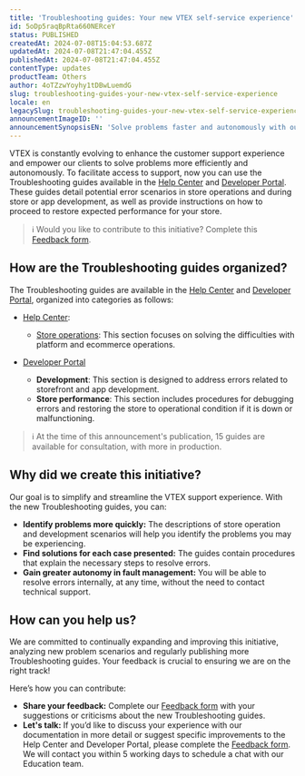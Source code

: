 ```yaml
---
title: 'Troubleshooting guides: Your new VTEX self-service experience'
id: 5oDp5raqBpRta660NERceY
status: PUBLISHED
createdAt: 2024-07-08T15:04:53.687Z
updatedAt: 2024-07-08T21:47:04.455Z
publishedAt: 2024-07-08T21:47:04.455Z
contentType: updates
productTeam: Others
author: 4oTZzwYoyhy1tDBwLuemdG
slug: troubleshooting-guides-your-new-vtex-self-service-experience
locale: en
legacySlug: troubleshooting-guides-your-new-vtex-self-service-experience
announcementImageID: ''
announcementSynopsisEN: 'Solve problems faster and autonomously with our redesigned troubleshooting guides.'
---
```


VTEX is constantly evolving to enhance the customer support experience and empower our clients to solve problems more efficiently and autonomously.
To facilitate access to support, now you can use the Troubleshooting guides available in the [Help Center](https://help.vtex.com/subcategory/store-operations--2Q0IQjRcOqSgJTh6wRHVMB) and [Developer Portal](https://developers.vtex.com/docs/troubleshooting). These guides detail potential error scenarios in store operations and during store or app development, as well as provide instructions on how to proceed to restore expected performance for your store.

>ℹ️ Would you like to contribute to this initiative? Complete this [Feedback form](https://forms.gle/PdVNZmMDMjiDfJaf8).

## How are the Troubleshooting guides organized?
The Troubleshooting guides are available in the [Help Center](https://help.vtex.com/subcategory/store-operations--2Q0IQjRcOqSgJTh6wRHVMB) and [Developer Portal](https://developers.vtex.com/docs/troubleshooting), organized into categories as follows:

- [Help Center](https://help.vtex.com/category/troubleshooting--39pDkp8qxSll6mGj0tWViz):
  - [Store operations](https://help.vtex.com/subcategory/store-operations--2Q0IQjRcOqSgJTh6wRHVMB): This section focuses on solving the difficulties with platform and ecommerce operations.

- [Developer Portal](https://developers.vtex.com/docs/troubleshooting)
  - **Development**: This section is designed to address errors related to storefront and app development.
  - **Store performance**: This section includes procedures for debugging errors and restoring the store to operational condition if it is down or malfunctioning.

>ℹ️ At the time of this announcement's publication, 15 guides are available for consultation, with more in production.

## Why did we create this initiative?
Our goal is to simplify and streamline the VTEX support experience. With the new Troubleshooting guides, you can:

- **Identify problems more quickly:** The descriptions of store operation and development scenarios will help you identify the problems you may be experiencing.
- **Find solutions for each case presented:** The guides contain procedures that explain the necessary steps to resolve errors.
- **Gain greater autonomy in fault management:** You will be able to resolve errors internally, at any time, without the need to contact technical support.

## How can you help us?
We are committed to continually expanding and improving this initiative, analyzing new problem scenarios and regularly publishing more Troubleshooting guides. Your feedback is crucial to ensuring we are on the right track!

Here’s how you can contribute:

- **Share your feedback:** Complete our [Feedback form](https://forms.gle/PdVNZmMDMjiDfJaf8) with your suggestions or criticisms about the new Troubleshooting guides.
- **Let's talk:** If you’d like to discuss your experience with our documentation in more detail or suggest specific improvements to the Help Center and Developer Portal, please complete the [Feedback form](https://forms.gle/PdVNZmMDMjiDfJaf8). We will contact you within 5 working days to schedule a chat with our Education team.


